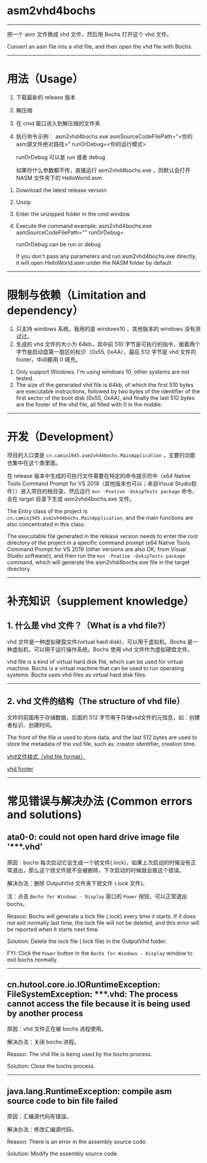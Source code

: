 # asm2vhd4bochs

***

把一个 asm 文件换成 vhd 文件，然后用 Bochs 打开这个 vhd 文件。

Convert an asm file into a vhd file, and then open the vhd file with Bochs.



***

# 用法（Usage）

1. 下载最新的 release 版本
2. 解压缩
3. 在 cmd 窗口进入到解压缩的文件夹
4. 执行命令示例： asm2vhd4bochs.exe asmSourceCodeFilePath="<你的asm源文件绝对路径>" runOrDebug=<你的运行模式>

   runOrDebug 可以是 run 或者 debug

   如果你什么参数都不传，直接运行 asm2vhd4bochs.exe ，则默认会打开 NASM 文件夹下的 HelloWorld.asm

<p>

1. Download the latest release version
2. Unzip
3. Enter the unzipped folder in the cmd window
4. Execute the command example: asm2vhd4bochs.exe asmSourceCodeFilePath="<your asm source file absolute path>" runOrDebug=<your running mode>

   runOrDebug can be run or debug

   If you don't pass any parameters and run asm2vhd4bochs.exe directly, it will open HelloWorld.asm under the NASM folder by default

***

# 限制与依赖（Limitation and dependency）

1. 只支持 windows 系统。我用的是 windows10 ，其他版本的 windows 没有测试过。
2. 生成的 vhd 文件的大小为 64kb，其中前 510 字节是可执行的指令，接着两个字节是启动盘第一扇区的标识（0x55, 0xAA），最后 512 字节是 vhd 文件的footer，中间都用 0 填充。

<p>

1. Only support Windows. I'm using windows 10, other systems are not tested.
2. The size of the generated vhd file is 64kb, of which the first 510 bytes are executable instructions, followed by two bytes of the identifier of the first sector of the boot disk (0x55, 0xAA), and finally the last 512 bytes are the footer of the vhd file, all filled with 0 in the middle.

***

# 开发（Development）

项目的入口类是 `cn.camio1945.asm2vhd4bochs.MainApplication` ，主要的功能也集中在这个类里面。

在 release 版本中生成的可执行文件需要在特定的命令提示符中（x64 Native Tools Command Prompt for VS 2019（其他版本也可以；来自Visual Studio软件））进入项目的根目录，然后运行 `mvn -Pnative -DskipTests package` 命令，会在 target 目录下生成 asm2vhd4bochs.exe 文件。

<p>

The Entry class of the project is `cn.camio1945.asm2vhd4bochs.MainApplication`, and the main functions are also concentrated in this class.

The executable file generated in the release version needs to enter the root directory of the project in a specific command prompt (x64 Native Tools Command Prompt for VS 2019 (other versions are also OK; from Visual Studio software)), and then run the `mvn -Pnative -DskipTests package` command, which will generate the asm2vhd4bochs.exe file in the target directory.

***

# 补充知识（supplement knowledge）

## 1. 什么是 vhd 文件？（What is a vhd file?）

vhd 文件是一种虚拟硬盘文件(virtual hard disk)，可以用于虚拟机。Bochs 是一种虚拟机，可以用于运行操作系统。Bochs 使用 vhd 文件作为虚拟硬盘文件。

<p>

vhd file is a kind of virtual hard disk file, which can be used for virtual machine. Bochs is a virtual machine that can be used to run operating systems. Bochs uses vhd files as virtual hard disk files.

***

## 2. vhd 文件的结构（The structure of vhd file）

文件的前面用于存储数据，后面的 512 字节用于存储vsd文件的元信息，如：创建者标识、创建时间。

<p>

The front of the file is used to store data, and the last 512 bytes are used to store the metadata of the vsd file, such as: creator identifier, creation time.

[vhd文件格式（vhd file format）](https://download.microsoft.com/download/f/f/e/ffef50a5-07dd-4cf8-aaa3-442c0673a029/Virtual%20Hard%20Disk%20Format%20Spec_10_18_06.doc)

[vhd footer](https://github.com/libyal/libvhdi/blob/main/documentation/Virtual%20Hard%20Disk%20(VHD)%20image%20format.asciidoc#2-footer)

***

# 常见错误与解决办法 (Common errors and solutions)

## ata0-0: could not open hard drive image file '***.vhd'

原因：bochs 每次启动它会生成一个锁文件(.lock)，如果上次启动的时候没有正常退出，那么这个锁文件就不会被删除，下次启动的时候就会报这个错误。

解决办法：删除 OutputVhd 文件夹下锁文件 (.lock 文件)。

注：点击 `Bochs for Windows - Display` 窗口的 `Power` 按钮，可以正常退出 bochs。

<p>

Reason: Bochs will generate a lock file (.lock) every time it starts. If it does not exit normally last time, the lock file will not be deleted, and this error will be reported when it starts next time.

Solution: Delete the lock file (.lock file) in the OutputVhd folder.

FYI: Click the `Power` button in the `Bochs for Windows - Display` window to exit bochs normally.

***

## cn.hutool.core.io.IORuntimeException: FileSystemException: ***.vhd: The process cannot access the file because it is being used by another process

原因：vhd 文件正在被 bochs 进程使用。

解决办法：关闭 bochs 进程。

<p>

Reason: The vhd file is being used by the bochs process.

Solution: Close the bochs process.

***

## java.lang.RuntimeException: compile asm source code to bin file failed

原因：汇编源代码有错误。

解决办法：修改汇编源代码。

<p>

Reason: There is an error in the assembly source code.

Solution: Modify the assembly source code.
